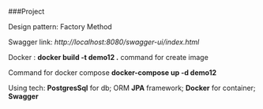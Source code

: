 ###Project

Design pattern: Factory Method

Swagger link: _http://localhost:8080/swagger-ui/index.html_

Docker : **docker build -t demo12 .** command for create image

Command for docker compose **docker-compose up -d demo12**


Using tech: **PostgresSql** for db; ORM **JPA** framework; **Docker** for container; **Swagger**